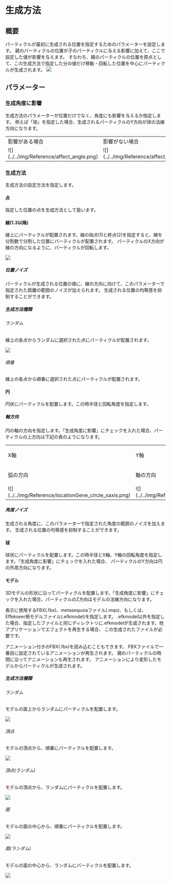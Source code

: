 ﻿# 生成方法

## 概要

パーティクルが最初に生成される位置を指定するためのパラメーターを設定します。 親のパーティクルの位置が子のパーティクルに与える影響に加えて、ここで設定した値が影響を与えます。 すなわち、親のパーティクルの位置を原点として、この生成方法で指定した分の値だけ移動・回転した位置を中心にパーティクルが生成されます。 ![](../../img/Reference/locationGene.png)

## パラメーター

### 生成角度に影響

生成方法のパラメーターが位置だけでなく、角度にも影響を与えるか指定します。 例えば「球」を指定した場合、生成されるパーティクルのY方向が球の法線方向になります。

<table>

<tbody>

<tr>

<td>影響がある場合</td>

<td>影響がない場合</td>

</tr>

<tr>

<td>![](../../img/Reference/affect_angle.png)</td>

<td>![](../../img/Reference/affect_no_angle.png)</td>

</tr>

</tbody>

</table>

### 生成方法

生成方法の設定方法を指定します。

#### 点

指定した位置の点を生成方法として扱います。

#### 線(1.3以降)

線上にパーティクルが配置されます。線の始点(1)と終点(2)を指定すると、線を分割数で分割した位置にパーティクルが配置されます。 パーティクルのX方向が線の方向になるように、パーティクルが回転します。

![](../../img/Reference/locationGene_line.png)

##### 位置ノイズ

パーティクルが生成される位置の値に、線の方向に向けて、このパラメーターで指定された距離の範囲のノイズが加えられます。 生成される位置の均等感を抑制することができます。

##### 生成方法種類

###### ランダム

線上の各点からランダムに選択された点にパーティクルが配置されます。

![](../../img/Reference/locationGeneModelRand.png)

###### 順番

線上の各点から順番に選択された点にパーティクルが配置されます。

#### 円

円状にパーティクルを配置します。この時半径と回転角度を指定します。

##### 軸方向

円の軸の方向を指定します。「生成角度に影響」にチェックを入れた場合、パーティクルの上方向は下記の表のようになります。

<table>

<tbody>

<tr>

<td>

X軸

</td>

<td>

Y軸

</td>

<td>

Z軸

</td>

</tr>

<tr>

<td>

弧の方向

</td>

<td>

軸の方向

</td>

<td>

外周の方向

</td>

</tr>

<tr>

<td>![](../../img/Reference/locationGene_circle_xaxis.png)</td>

<td>![](../../img/Reference/locationGene_circle_yaxis.png)</td>

<td>![](../../img/Reference/locationGene_circle_zaxis.png)</td>

</tr>

</tbody>

</table>

##### 角度ノイズ

生成される角度に、このパラメーターで指定された角度の範囲のノイズを加えます。 生成される位置の均等感を抑制することができます。

#### 球

球状にパーティクルを配置します。この時半径とX軸、Y軸の回転角度を指定します。「生成角度に影響」にチェックを入れた場合、 パーティクルのY方向は円の外周方向になります。

#### モデル

3Dモデルの形状に沿ってパーティクルを配置します。「生成角度に影響」にチェックを入れた場合、パーティクルのZ方向はモデルの法線方向になります。

表示に使用するFBX(.fbx)、metasequoiaファイル(.mqo)、もしくは、Effekseer用モデルファイル(.efkmodel)を指定します。 .efkmodel以外を指定した場合、指定したファイルと同じディレクトリに.efkmodelが生成されます。他アプリケーションでエフェクトを再生する場合、 この生成されたファイルが必要です。

アニメーション付きのFBX(.fbx)を読み込むこともできます。 FBXファイルで一番目に設定されているアニメーションが再生されます。 親のパーティクルの時間に沿ってアニメーションも再生されます。 アニメーションにより変形したモデルからパーティクルが生成されます。

##### 生成方法種類

###### ランダム

モデルの面上からランダムにパーティクルを配置します。

![](../../img/Reference/locationGeneModelRand.png)

###### 頂点

モデルの頂点から、順番にパーティクルを配置します。

![](../../img/Reference/locationGeneModelVertex.png)

###### 頂点(ランダム)

モデルの頂点から、ランダムにパーティクルを配置します。

![](../../img/Reference/locationGeneModelVertexRand.png)

###### 面

モデルの面の中心から、順番にパーティクルを配置します。

![](../../img/Reference/locationGeneModelFace.png)

###### 面(ランダム)

モデルの面の中心から、ランダムにパーティクルを配置します。

![](../../img/Reference/locationGeneModelFaceRand.png)